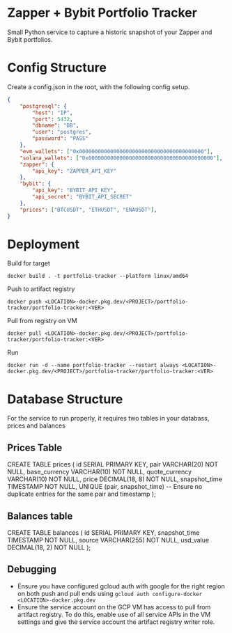 # Zapper + Bybit Portfolio Tracker
Small Python service to capture a historic snapshot of your Zapper and Bybit portfolios. 

# Config Structure
Create a config.json in the root, with the following config setup.
```json
{
    "postgresql": {
        "host": "IP",
        "port": 5432,
        "dbname": "DB",
        "user": "postgres",
        "password": "PASS"
    },
    "evm_wallets": ["0x0000000000000000000000000000000000000000"],
    "solana_wallets": ["0x0000000000000000000000000000000000000000"],
    "zapper": {
        "api_key": "ZAPPER_API_KEY"
    },
    "bybit": {
        "api_key": "BYBIT_API_KEY",
        "api_secret": "BYBIT_API_SECRET"
    },
    "prices": ["BTCUSDT", "ETHUSDT", "ENAUSDT"],
}
```

# Deployment
Build for target
```
docker build . -t portfolio-tracker --platform linux/amd64
```

Push to artifact registry
```
docker push <LOCATION>-docker.pkg.dev/<PROJECT>/portfolio-tracker/portfolio-tracker:<VER>
```

Pull from registry on VM
```
docker pull <LOCATION>-docker.pkg.dev/<PROJECT>/portfolio-tracker/portfolio-tracker:<VER>
```

Run
```
docker run -d --name portfolio-tracker --restart always <LOCATION>-docker.pkg.dev/<PROJECT>/portfolio-tracker/portfolio-tracker:<VER>
```

# Database Structure
For the service to run properly, it requires two tables in your databass, prices and balances

## Prices Table
CREATE TABLE prices (
    id SERIAL PRIMARY KEY,
    pair VARCHAR(20) NOT NULL,
    base_currency VARCHAR(10) NOT NULL,
    quote_currency VARCHAR(10) NOT NULL,
    price DECIMAL(18, 8) NOT NULL,
    snapshot_time TIMESTAMP NOT NULL,
    UNIQUE (pair, snapshot_time) -- Ensure no duplicate entries for the same pair and timestamp
);

## Balances table
CREATE TABLE balances (
    id SERIAL PRIMARY KEY,
    snapshot_time TIMESTAMP NOT NULL,
    source VARCHAR(255) NOT NULL,
    usd_value DECIMAL(18, 2) NOT NULL
);


## Debugging
- Ensure you have configured gcloud auth with google for the right region on both push and pull ends using `gcloud auth configure-docker <LOCATION>-docker.pkg.dev`
- Ensure the service account on the GCP VM has access to pull from artifact registry. To do this, enable use of all service APIs in the VM settings and give the service account the artifact registry writer role.